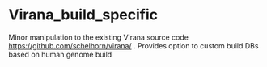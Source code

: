 # Virana_build_specific
Minor manipulation to the existing Virana source code https://github.com/schelhorn/virana/ . Provides option to custom build DBs based on human genome build
